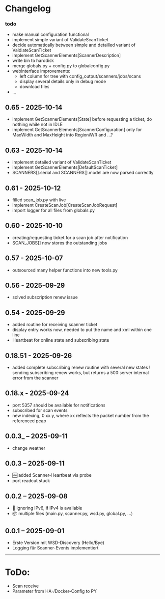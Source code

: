 # Changelog

### todo
- make manual configuration functional
- implement simple variant of ValidateScanTicket
- decide automatically between simple and detailled variant of ValdiateScanTicket
- implement GetScannerElements[ScannerDescription]
- write bin to harddisk
- merge globals.py + config.py to globalconfig.py
- webinterface improvements:
  - left column for tree with config_output/scanners/jobs/scans
  - display several details only in debug mode
  - download files
- ...

## 0.65 - 2025-10-14
- implement GetScannerElements[State] before requesting a ticket, do nothing while not in IDLE
- implement GetScannerElements[ScannerConfiguration] only for MaxWidth and MaxHeight into RegionW/R and ...?

## 0.63 - 2025-10-14
- implement detailed variant of ValidateScanTicket
- implement GetScannerElements[DefaultScanTicket]
- SCANNERS[].serial and SCANNERS[].model are now parsed correctly

## 0.61 - 2025-10-12
- filled scan_job.py with live
- implement CreateScanJob[CreateScanJobRequest]
- import logger for all files from globals.py
 
## 0.60 - 2025-10-10
- creating/requesting ticket for a scan job after notification
- SCAN_JOBS[] now stores the outstanding jobs

## 0.57 - 2025-10-07
- outsourced many helper functions into new tools.py

## 0.56 - 2025-09-29
- solved subscription renew issue

## 0.54 - 2025-09-29
- added routine for receiving scanner ticket
- display entry works now, needed to put the name and xml within one line
- Heartbeat for online state and subscribing state

## 0.18.51 - 2025-09-26
- added complete subscribing renew routine with several new states
! sending subscribing renew works, but returns a 500 server internal error from the scanner

## 0.18.x - 2025-09-24
- port 5357 should be available for notifications
- subscribed for scan events
- new indexing, 0.xx.y, where xx reflects the packet number from the referenced pcap

## 0.0.3_ – 2025-09-11
- change weather

## 0.0.3 – 2025-09-11
- 🆕 added Scanner-Heartbeat via probe
- port readout stuck

## 0.0.2 – 2025-09-08
- 🔧 ignoring IPv6, if IPv4 is available
- 📦 multiple files (main.py, scanner.py, wsd.py, global.py, ...)

## 0.0.1 – 2025-09-01
- Erste Version mit WSD-Discovery (Hello/Bye)
- Logging für Scanner-Events implementiert

---
# ToDo:
- Scan receive
- Parameter from HA-/Docker-Config to PY
